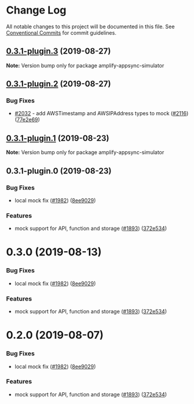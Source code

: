 # Change Log

All notable changes to this project will be documented in this file.
See [Conventional Commits](https://conventionalcommits.org) for commit guidelines.

## [0.3.1-plugin.3](https://github.com/aws-amplify/amplify-cli/compare/amplify-appsync-simulator@0.3.1-plugin.2...amplify-appsync-simulator@0.3.1-plugin.3) (2019-08-27)

**Note:** Version bump only for package amplify-appsync-simulator





## [0.3.1-plugin.2](https://github.com/aws-amplify/amplify-cli/compare/amplify-appsync-simulator@0.3.1-plugin.1...amplify-appsync-simulator@0.3.1-plugin.2) (2019-08-27)


### Bug Fixes

* [#2032](https://github.com/aws-amplify/amplify-cli/issues/2032) - add AWSTimestamp and AWSIPAddress types to mock ([#2116](https://github.com/aws-amplify/amplify-cli/issues/2116)) ([77e2e69](https://github.com/aws-amplify/amplify-cli/commit/77e2e69))





## [0.3.1-plugin.1](https://github.com/aws-amplify/amplify-cli/compare/amplify-appsync-simulator@0.3.1-plugin.0...amplify-appsync-simulator@0.3.1-plugin.1) (2019-08-23)

**Note:** Version bump only for package amplify-appsync-simulator





## 0.3.1-plugin.0 (2019-08-23)


### Bug Fixes

* local mock fix ([#1982](https://github.com/aws-amplify/amplify-cli/issues/1982)) ([8ee9029](https://github.com/aws-amplify/amplify-cli/commit/8ee9029))


### Features

* mock support for API, function and storage ([#1893](https://github.com/aws-amplify/amplify-cli/issues/1893)) ([372e534](https://github.com/aws-amplify/amplify-cli/commit/372e534))





# 0.3.0 (2019-08-13)


### Bug Fixes

* local mock fix ([#1982](https://github.com/aws-amplify/amplify-cli/issues/1982)) ([8ee9029](https://github.com/aws-amplify/amplify-cli/commit/8ee9029))


### Features

* mock support for API, function and storage ([#1893](https://github.com/aws-amplify/amplify-cli/issues/1893)) ([372e534](https://github.com/aws-amplify/amplify-cli/commit/372e534))





# 0.2.0 (2019-08-07)


### Bug Fixes

* local mock fix ([#1982](https://github.com/aws-amplify/amplify-cli/issues/1982)) ([8ee9029](https://github.com/aws-amplify/amplify-cli/commit/8ee9029))


### Features

* mock support for API, function and storage ([#1893](https://github.com/aws-amplify/amplify-cli/issues/1893)) ([372e534](https://github.com/aws-amplify/amplify-cli/commit/372e534))
